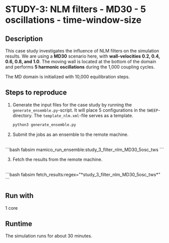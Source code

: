 # STUDY-3: NLM filters - MD30 - 5 oscillations - time-window-size


## Description

This case study investigates the influence of NLM filters on the simulation results.
We are using a **MD30** scenario here, with **wall-velocities 0.2, 0.4, 0.6, 0.8, and 1.0**.
The moving wall is located at the bottom of the domain and performs **5 harmonic oscillations** during the 1,000 coupling cycles.

The MD domain is initialized with 10,000 equilibration steps.


## Steps to reproduce

1. Generate the input files for the case study by running the `generate_ensemble.py`-script.
It will place 5 configurations in the `SWEEP`-directory.
The `template_nlm.xml`-file serves as a template.

    ```bash
    python3 generate_ensemble.py
    ```

2. Submit the jobs as an ensemble to the remote machine.
<br>
    ```bash
    fabsim <remote-machine> mamico_run_ensemble:study_3_filter_nlm_MD30_5osc_tws
    ```

3. Fetch the results from the remote machine.
<br>
    ```bash
    fabsim <remote-machine> fetch_results:regex="*study_3_filter_nlm_MD30_5osc_tws*"
    ```


## Run with

1 core


## Runtime

The simulation runs for about 30 minutes.